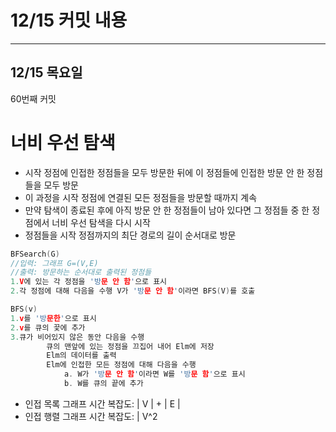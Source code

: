# 12/15 **커밋 내용**

---

## 12/15 목**요일**

60번째 커밋

# 너비 우선 탐색

- 시작 정점에 인접한 정점들을 모두 방문한 뒤에 이 정점들에 인접한 방문 안 한 정점들을 모두 방문
- 이 과정을 시작 정점에 연결된 모든 정점들을 방문할 때까지 계속
- 만약 탐색이 종료된 후에 아직 방문 안 한 정점들이 남아 있다면 그 정점들 중 한 정점에서 너비 우선 탐색을 다시 시작
- 정점들을 시작 정점까지의 최단 경로의 길이 순서대로 방문

```c
BFSearch(G)
//입력: 그래프 G=(V,E)
//출력: 방문하는 순서대로 출력된 정점들
1.V에 있는 각 정점을 '방문 안 함'으로 표시
2.각 정점에 대해 다음을 수행 V가 '방문 안 함'이라면 BFS(V)를 호출

BFS(v)
1.v를 '방문한'으로 표시
2.v를 큐의 끛에 추가
3.큐가 비어있지 않은 동안 다음을 수행
		큐의 맨앞에 있는 정점을 끄집어 내어 Elm에 저장
		Elm의 데이터를 출력
		Elm에 인접한 모든 정점에 대해 다음을 수행
			a. W가 '방문 안 함'이라면 W를 '방문 함'으로 표시
			b. W를 큐의 끝에 추가
```

- 인접 목록 그래프 시간 복잡도: | V | + | E |
- 인접 행렬 그래프 시간 복잡도: | V^2